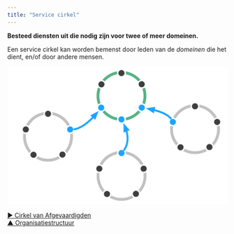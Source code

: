 ```yaml
---
title: "Service cirkel"
---
```



<strong>Besteed diensten uit die nodig zijn voor twee of meer domeinen.</strong>

Een service cirkel kan worden bemenst door leden van de <dfn data-info="Domein: Een afgebakend gebied van invloed, activiteit en besluitvorming binnen een organisatie.">domeinen</dfn> die het dient, en/of door andere mensen.

![Service cirkel](img/structural-patterns/service-circle.png)

[&#9654; Cirkel van Afgevaardigden](delegate-circle.html)<br/>[&#9650; Organisatiestructuur](organizational-structure.html)

